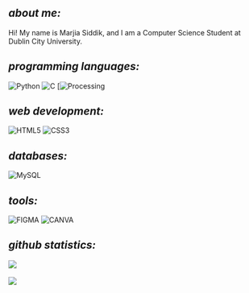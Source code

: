 ## <i>about me:</i>
Hi! My name is Marjia Siddik, and I am a Computer Science Student at Dublin City University. <br>

## <i> programming languages:</i>
![Python](https://img.shields.io/badge/python-3670A0?style=for-the-badge&logo=python&logoColor=ffdd54) 
![C](https://img.shields.io/badge/C-00599C?style=for-the-badge&logo=c&logoColor=white)
[![Processing](https://img.shields.io/badge/C-00599C?style=for-the-badge&logo=c&logoColor=white)

## <i> web development:</i>
![HTML5](https://img.shields.io/badge/html5-%23E34F26.svg?style=for-the-badge&logo=html5&logoColor=white) 
![CSS3](https://img.shields.io/badge/css3-%231572B6.svg?style=for-the-badge&logo=css3&logoColor=white)

## <i> databases:</i>
![MySQL](https://img.shields.io/badge/MySQL-005C84?style=for-the-badge&logo=mysql&logoColor=white)

## <i>tools:</i>
![FIGMA](https://img.shields.io/badge/Figma-F24E1E?style=for-the-badge&logo=figma&logoColor=white)
![CANVA](https://img.shields.io/badge/Canva-%2300C4CC.svg?&style=for-the-badge&logo=Canva&logoColor=white)

## <i>github statistics:</i>
![](https://github-readme-stats.vercel.app/api?username=marjiasdk&theme=maroongold)<br></br>
![](https://github-readme-streak-stats.herokuapp.com/?user=marjiasdk&theme=maroongold&hide_border=false)
